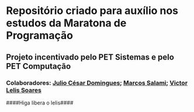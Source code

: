 # Repositório criado para auxílio nos estudos da Maratona de Programação
## Projeto incentivado pelo PET Sistemas e pelo PET Computação
### Colaboradores: [Julio César Domingues](https://github.com/JuliocesarDS); [Marcos Salami](https://github.com/marcossalami); [Victor Lelis Soares](https://github.com/victorlelissoares)
####Higa libera o lelis####
